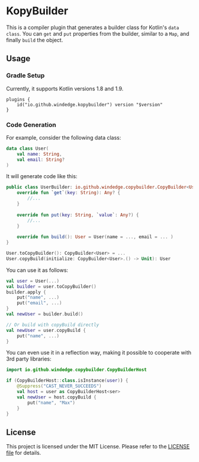 # KopyBuilder

This is a compiler plugin that generates a builder class for Kotlin's `data class`. You can `get` and `put` properties from the builder, similar to a `Map`, and finally `build` the object.

## Usage

### Gradle Setup

Currently, it supports Kotlin versions 1.8 and 1.9.

```
plugins {
    id("io.github.windedge.kopybuilder") version "$version"
}
```

[//]: # (#### Download ![maven-central]&#40;https://img.shields.io/nexus/snapshots/https/s01.oss.sonatype.org/io.github.windedge.copybuilder/kopybuilder&#41;)


### Code Generation

For example, consider the following data class:

```kotlin
data class User(
    val name: String,
    val email: String?
) 

```

It will generate code like this:

```kotlin
public class UserBuilder: io.github.windedge.copybuilder.CopyBuilder<User> {
    override fun `get`(key: String): Any? {
        //...
    }
    
    override fun put(key: String, `value`: Any?) {
        //...
    }
    
    override fun build(): User = User(name = ..., email = ... )
}

User.toCopyBuilder(): CopyBuilder<User> = ...
User.copyBuild(initialize: CopyBuilder<User>.() -> Unit): User
```

You can use it as follows:

```kotlin
val user = User(...)
val builder = user.toCopyBuilder()        
builder.apply {
    put("name", ...)
    put("email", ...)
}
val newUser = builder.build()

// Or build with copyBuild directly
val newUser = user.copyBuild {
    put("name", ...)
}

```

You can even use it in a reflection way, making it possible to cooperate with 3rd party libraries:

```kotlin
import io.github.windedge.copybuilder.CopyBuilderHost

if (CopyBuilderHost::class.isInstance(user)) {
    @Suppress("CAST_NEVER_SUCCEEDS")
    val host = user as CopyBuilderHost<ser>
    val newUser = host.copyBuild {
        put("name", "Max")
    }
}

```

## License

This project is licensed under the MIT License. Please refer to the [LICENSE file](LICENSE) for details.
